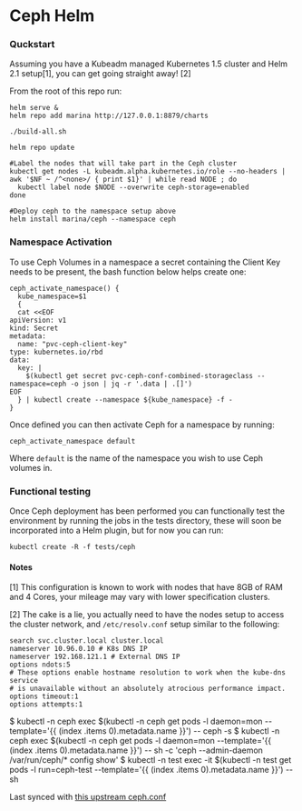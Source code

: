 # Ceph Helm

### Quckstart

Assuming you have a Kubeadm managed Kubernetes 1.5 cluster and Helm 2.1 setup[1], you can get going straight away! [2]

From the root of this repo run:

```
helm serve &
helm repo add marina http://127.0.0.1:8879/charts

./build-all.sh

helm repo update

#Label the nodes that will take part in the Ceph cluster
kubectl get nodes -L kubeadm.alpha.kubernetes.io/role --no-headers | awk '$NF ~ /^<none>/ { print $1}' | while read NODE ; do
  kubectl label node $NODE --overwrite ceph-storage=enabled
done

#Deploy ceph to the namespace setup above
helm install marina/ceph --namespace ceph

```


### Namespace Activation

To use Ceph Volumes in a namespace a secret containing the Client Key needs to be present, the bash function below helps create one:

```
ceph_activate_namespace() {
  kube_namespace=$1
  {
  cat <<EOF
apiVersion: v1
kind: Secret
metadata:
  name: "pvc-ceph-client-key"
type: kubernetes.io/rbd
data:
  key: |
    $(kubectl get secret pvc-ceph-conf-combined-storageclass --namespace=ceph -o json | jq -r '.data | .[]')
EOF
  } | kubectl create --namespace ${kube_namespace} -f -
}
```

Once defined you can then activate Ceph for a namespace by running:

```
ceph_activate_namespace default
```

Where `default` is the name of the namespace you wish to use Ceph volumes in.

### Functional testing

Once Ceph deployment has been performed you can functionally test the environment by running the jobs in the tests directory, these will soon be incorporated into a Helm plugin, but for now you can run:

```
kubectl create -R -f tests/ceph
```


#### Notes
[1] This configuration is known to work with nodes that have 8GB of RAM and 4 Cores, your mileage may vary with lower specification clusters.

[2] The cake is a lie, you actually need to have the nodes setup to access the cluster network, and `/etc/resolv.conf` setup similar to the following:
```
search svc.cluster.local cluster.local
nameserver 10.96.0.10 # K8s DNS IP
nameserver 192.168.121.1 # External DNS IP
options ndots:5
# These options enable hostname resolution to work when the kube-dns service
# is unavailable without an absolutely atrocious performance impact.
options timeout:1
options attempts:1
```


$ kubectl -n ceph exec $(kubectl -n ceph get pods -l daemon=mon --template='{{ (index .items 0).metadata.name }}') -- ceph -s
$ kubectl -n ceph exec $(kubectl -n ceph get pods -l daemon=mon --template='{{ (index .items 0).metadata.name }}') -- sh -c 'ceph --admin-daemon /var/run/ceph/* config show'
$ kubectl -n test exec -it $(kubectl -n test get pods -l run=ceph-test --template='{{ (index .items 0).metadata.name }}') -- sh

Last synced with [this upstream ceph.conf](https://github.com/ceph/ceph-docker/blob/ebf36ff/examples/kubernetes/generator/templates/ceph/ceph.conf.tmpl)
